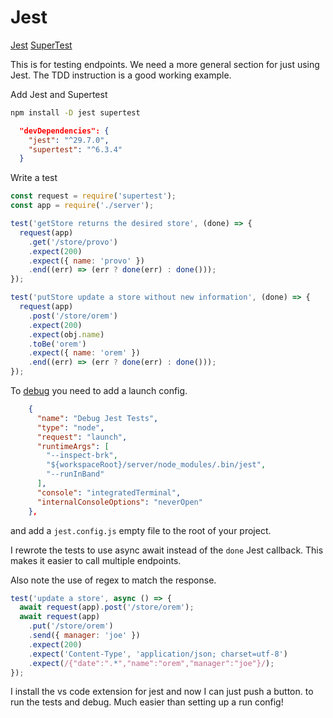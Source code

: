 # Jest

[Jest](https://jestjs.io/)
[SuperTest](https://www.testim.io/blog/supertest-how-to-test-apis-like-a-pro/)

This is for testing endpoints. We need a more general section for just using Jest. The TDD instruction is a good working example.

Add Jest and Supertest

```sh
npm install -D jest supertest
```

```json
  "devDependencies": {
    "jest": "^29.7.0",
    "supertest": "^6.3.4"
  }
```

Write a test

```js
const request = require('supertest');
const app = require('./server');

test('getStore returns the desired store', (done) => {
  request(app)
    .get('/store/provo')
    .expect(200)
    .expect({ name: 'provo' })
    .end((err) => (err ? done(err) : done()));
});

test('putStore update a store without new information', (done) => {
  request(app)
    .post('/store/orem')
    .expect(200)
    .expect(obj.name)
    .toBe('orem')
    .expect({ name: 'orem' })
    .end((err) => (err ? done(err) : done()));
});
```

To [debug](https://jestjs.io/docs/troubleshooting#debugging-in-vs-code) you need to add a launch config.

```json
    {
      "name": "Debug Jest Tests",
      "type": "node",
      "request": "launch",
      "runtimeArgs": [
        "--inspect-brk",
        "${workspaceRoot}/server/node_modules/.bin/jest",
        "--runInBand"
      ],
      "console": "integratedTerminal",
      "internalConsoleOptions": "neverOpen"
    },
```

and add a `jest.config.js` empty file to the root of your project.

I rewrote the tests to use async await instead of the `done` Jest callback. This makes it easier to call multiple endpoints.

Also note the use of regex to match the response.

```js
test('update a store', async () => {
  await request(app).post('/store/orem');
  await request(app)
    .put('/store/orem')
    .send({ manager: 'joe' })
    .expect(200)
    .expect('Content-Type', 'application/json; charset=utf-8')
    .expect(/{"date":".*","name":"orem","manager":"joe"}/);
});
```

I install the vs code extension for jest and now I can just push a button. to run the tests and debug. Much easier than setting up a run config!
